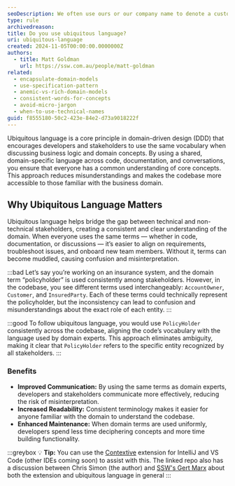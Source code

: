 ```yaml
---
seoDescription: We often use ours or our company name to denote a custom version of something. Unless you're publishing a library, this is never a good idea.
type: rule
archivedreason:
title: Do you use ubiquitous language?
uri: ubiquitous-language
created: 2024-11-05T00:00:00.0000000Z
authors:
  - title: Matt Goldman
    url: https://ssw.com.au/people/matt-goldman
related:
  - encapsulate-domain-models
  - use-specification-pattern
  - anemic-vs-rich-domain-models
  - consistent-words-for-concepts
  - avoid-micro-jargon
  - when-to-use-technical-names
guid: f8555180-50c2-423e-84e2-d73a9018222f
---
```


Ubiquitous language is a core principle in domain-driven design (DDD) that encourages developers and stakeholders to use the same vocabulary when discussing business logic and domain concepts. By using a shared, domain-specific language across code, documentation, and conversations, you ensure that everyone has a common understanding of core concepts. This approach reduces misunderstandings and makes the codebase more accessible to those familiar with the business domain.

<!--endintro-->

## Why Ubiquitous Language Matters
Ubiquitous language helps bridge the gap between technical and non-technical stakeholders, creating a consistent and clear understanding of the domain. When everyone uses the same terms — whether in code, documentation, or discussions — it’s easier to align on requirements, troubleshoot issues, and onboard new team members. Without it, terms can become muddled, causing confusion and misinterpretation.

:::bad
Let’s say you’re working on an insurance system, and the domain term “policyholder” is used consistently among stakeholders. However, in the codebase, you see different terms used interchangeably: `AccountOwner`, `Customer`, and `InsuredParty`. Each of these terms could technically represent the policyholder, but the inconsistency can lead to confusion and misunderstandings about the exact role of each entity.
:::

:::good
To follow ubiquitous language, you would use `PolicyHolder` consistently across the codebase, aligning the code’s vocabulary with the language used by domain experts. This approach eliminates ambiguity, making it clear that `PolicyHolder` refers to the specific entity recognized by all stakeholders.
:::

### Benefits
* **Improved Communication:** By using the same terms as domain experts, developers and stakeholders communicate more effectively, reducing the risk of misinterpretation.
* **Increased Readability:** Consistent terminology makes it easier for anyone familiar with the domain to understand the codebase.
* **Enhanced Maintenance:** When domain terms are used uniformly, developers spend less time deciphering concepts and more time building functionality.

:::greybox
💡 **Tip:** You can use the [Contextive](https://github.com/dev-cycles/contextive) extension for IntelliJ and VS Code (other IDEs coming soon) to assist with this. The linked repo also has a discussion between Chris Simon (the author) and [SSW's Gert Marx](https://www.ssw.com.au/people/gert-marx/) about both the extension and ubiquitous language in general
:::
